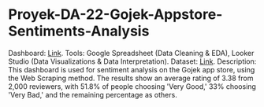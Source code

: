 # Proyek-DA-22-Gojek-Appstore-Sentiments-Analysis
Dashboard: [Link](https://lookerstudio.google.com/u/0/reporting/34782978-05dd-4b17-8dfc-4ebad5ecb092/page/Bku9D).
Tools:
Google Spreadsheet (Data Cleaning & EDA), Looker Studio (Data Visualizations & Data Interpretation).
Dataset: [Link](https://www.kaggle.com/datasets/imamsatrio/app-store-gojek-reviews).
Description:
This dashboard is used for sentiment analysis on the Gojek app store, using the Web Scraping method. The results show an average rating of 3.38 from 2,000 reviewers, with 51.8% of people choosing 'Very Good,' 33% choosing 'Very Bad,' and the remaining percentage as others.

